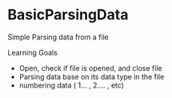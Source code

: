 # BasicParsingData
Simple Parsing data from a file

Learning Goals
- Open, check if file is opened, and close file
- Parsing data base on its data type in the file
- numbering data ( 1... , 2.... , etc)
